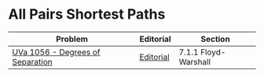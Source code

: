 # All Pairs Shortest Paths

| Problem | Editorial | Section |
| ------- | --------- | ------- |
| [UVa 1056 - Degrees of Separation](https://onlinejudge.org/index.php?option=com_onlinejudge&Itemid=8&page=show_problem&category=0&problem=2678&mosmsg=Submission+received+with+ID+27103394) | [Editorial](https://github.com/Diusrex/UVA-Solutions/blob/master/1056%20Degrees%20of%20Separation.cpp) | 7.1.1 Floyd-Warshall |